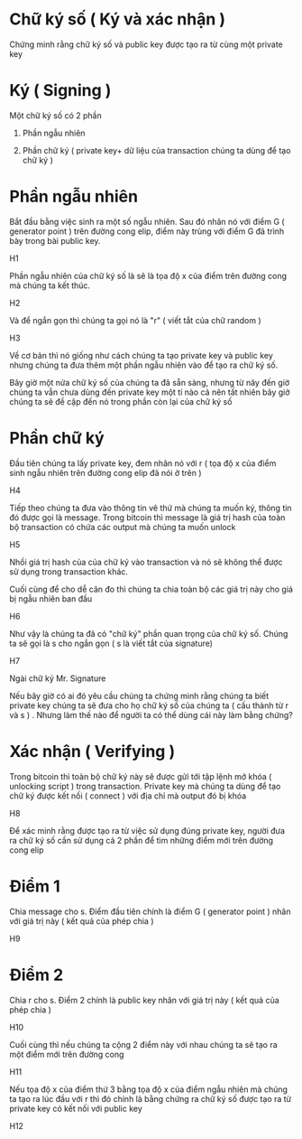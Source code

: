 
#                          Chữ ký số ( Ký và xác nhận )

Chứng minh rằng chữ ký số và public key được tạo ra từ cùng một private key

# Ký ( Signing )

Một chữ ký số có 2 phần

1. Phần ngẫu nhiên

2. Phần chữ ký ( private key\+ dữ liệu của transaction chúng ta dùng để tạo chữ ký )

# Phần ngẫu nhiên

Bắt đầu bằng việc sinh ra một số ngẫu nhiên. Sau đó nhân nó với điểm G ( generator point ) trên đường cong elip, điểm này trùng với điểm G đã trình bày trong bài public key.

H1

Phần ngẫu nhiên của chữ ký số là sẽ là tọa độ x của điểm trên đường cong mà chúng ta kết thúc.

H2

Và để ngắn gọn thì chúng ta gọi nó là "r" ( viết tắt của chữ random )

H3

Về cơ bản thì nó giống như cách chúng ta tạo private key và public key nhưng chúng ta đưa thêm một phần ngẫu nhiên vào để tạo ra chữ ký số.

Bây giờ một nửa chữ ký số của chúng ta đã sẵn sàng, nhưng từ nãy đến giờ chúng ta vẫn chưa dùng đến private key một tí nào cả nên tất nhiên bây giờ chúng ta sẽ đề cập đến nó trong phần còn lại của chữ ký số

# Phần chữ ký

Đầu tiên chúng ta lấy private key, đem nhân nó với r ( tọa độ x của điểm sinh ngẫu nhiên trên đường cong elip đã nói ở trên )

H4

Tiếp theo chúng ta đưa vào thông tin vê thứ mà chúng ta muốn ký, thông tin đó được gọi là message. Trong bitcoin thì message là giá trị hash của toàn bộ transaction có chứa các output mà chúng ta muốn unlock

H5

Nhồi giá trị hash của của chữ ký vào transaction và nó sẽ không thể được sử dụng trong transaction khác.

Cuối cùng để cho dễ cân đo thì chúng ta chia toàn bộ các giá trị này cho giá bị ngẫu nhiên ban đầu

H6

Như vậy là chúng ta đã có "chữ ký" phần quan trọng của chữ ký số. Chúng ta sẽ gọi là s cho ngắn gọn ( s là viết tắt của signature)

H7

Ngài chữ ký Mr. Signature

Nếu bây giờ có ai đó yêu cầu chúng ta chứng minh rằng chúng ta biết private key chúng ta sẽ đưa cho họ chữ ký số của chúng ta ( cấu thành từ r và s ) . Nhưng làm thế nào để người ta có thể dùng cái này làm bằng chứng?

# Xác nhận ( Verifying ) 

Trong bitcoin thì toàn bộ chữ ký này sẽ được gửi tới tập lệnh mở khóa ( unlocking script ) trong transaction. Private key mà chúng ta dùng để tạo chữ ký được kết nối ( connect ) với địa chỉ mà output đó bị khóa

H8

Để xác minh rằng được tạo ra từ việc sử dụng đúng private key, người đưa ra chữ ký số cần sử dụng cả 2 phần để tìm những điểm mới trên đường cong elip

# Điểm 1

Chia message cho s. Điểm đầu tiên chính là điểm G ( generator point ) nhân với giá trị này  ( kết quả của phép chia )

H9

# Điểm 2

Chia r cho s. Điểm 2 chính là public key nhân với giá trị này ( kết quả của phép chia )

H10

Cuối cùng thì nếu chúng ta cộng 2 điểm này với nhau chúng ta sẽ tạo ra một điểm mới trên đường cong

H11

Nếu tọa độ x của điểm thứ 3 bằng tọa độ x của điểm ngẫu nhiên mà chúng ta tạo ra lúc đầu với r thì đó chính là bằng chứng ra chữ ký số được tạo ra từ private key có kết nối với public key

H12

  
